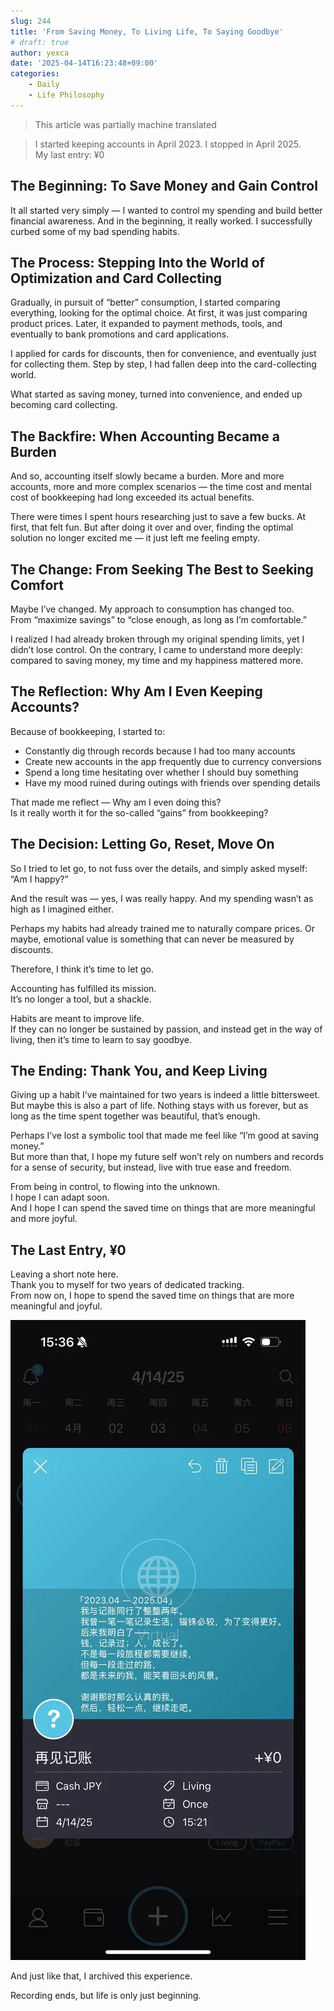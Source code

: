 ```yaml
---
slug: 244
title: 'From Saving Money, To Living Life, To Saying Goodbye'
# draft: true
author: yexca
date: '2025-04-14T16:23:48+09:00'
categories:
    - Daily
    - Life Philosophy
---
```


> This article was partially machine translated

> I started keeping accounts in April 2023. I stopped in April 2025.  
> My last entry: ¥0

## The Beginning: To Save Money and Gain Control

It all started very simply — I wanted to control my spending and build better financial awareness. And in the beginning, it really worked. I successfully curbed some of my bad spending habits.

## The Process: Stepping Into the World of Optimization and Card Collecting

Gradually, in pursuit of “better” consumption, I started comparing everything, looking for the optimal choice. At first, it was just comparing product prices. Later, it expanded to payment methods, tools, and eventually to bank promotions and card applications.

I applied for cards for discounts, then for convenience, and eventually just for collecting them. Step by step, I had fallen deep into the card-collecting world.

What started as saving money, turned into convenience, and ended up becoming card collecting.

## The Backfire: When Accounting Became a Burden

And so, accounting itself slowly became a burden. More and more accounts, more and more complex scenarios — the time cost and mental cost of bookkeeping had long exceeded its actual benefits.

There were times I spent hours researching just to save a few bucks. At first, that felt fun. But after doing it over and over, finding the optimal solution no longer excited me — it just left me feeling empty.

## The Change: From Seeking The Best to Seeking Comfort

Maybe I’ve changed. My approach to consumption has changed too.  
From “maximize savings” to “close enough, as long as I’m comfortable.”

I realized I had already broken through my original spending limits, yet I didn’t lose control. On the contrary, I came to understand more deeply: compared to saving money, my time and my happiness mattered more.

## The Reflection: Why Am I Even Keeping Accounts?

Because of bookkeeping, I started to:

- Constantly dig through records because I had too many accounts  
- Create new accounts in the app frequently due to currency conversions  
- Spend a long time hesitating over whether I should buy something  
- Have my mood ruined during outings with friends over spending details  

That made me reflect — Why am I even doing this?  
Is it really worth it for the so-called “gains” from bookkeeping?

## The Decision: Letting Go, Reset, Move On

So I tried to let go, to not fuss over the details, and simply asked myself:  
“Am I happy?”

And the result was — yes, I was really happy. And my spending wasn’t as high as I imagined either.

Perhaps my habits had already trained me to naturally compare prices. Or maybe, emotional value is something that can never be measured by discounts.

Therefore, I think it’s time to let go.

Accounting has fulfilled its mission.  
It’s no longer a tool, but a shackle.

Habits are meant to improve life.  
If they can no longer be sustained by passion, and instead get in the way of living, then it’s time to learn to say goodbye.

## The Ending: Thank You, and Keep Living

Giving up a habit I’ve maintained for two years is indeed a little bittersweet.  
But maybe this is also a part of life. Nothing stays with us forever, but as long as the time spent together was beautiful, that’s enough.

Perhaps I’ve lost a symbolic tool that made me feel like “I’m good at saving money.”  
But more than that, I hope my future self won’t rely on numbers and records for a sense of security, but instead, live with true ease and freedom.

From being in control, to flowing into the unknown.  
I hope I can adapt soon.  
And I hope I can spend the saved time on things that are more meaningful and more joyful.

## The Last Entry, ¥0

Leaving a short note here.  
Thank you to myself for two years of dedicated tracking.  
From now on, I hope to spend the saved time on things that are more meaningful and joyful.

![LastAccounting](https://github.com/yexca/picx-images-hosting/raw/master/2025/04-GoodByeAccounting/photo_2025-04-14_16-17-14.lvx31mc02.webp)

And just like that, I archived this experience.

Recording ends, but life is only just beginning.
